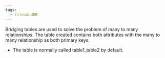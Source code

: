 ```yaml
---
tags:
  - filesAndDB
---
```

Bridging tables are used to solve the problem of many to many relationships. 
The table created contains both attributes with the many to many relationship as both primary keys. 

+ The table is normally called table1_table2 by default. 
